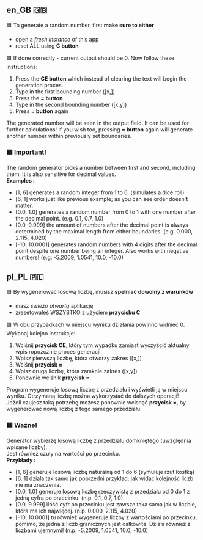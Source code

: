 ## en_GB 🇬🇧
🟦 To generate a random number, first **make sure to either**
- open a *fresh instance* of this app
- reset ALL using **C button**

🟩 If done correctly - current output should be 0.
Now follow these instructions:
1. Press the **CE button** which instead of clearing the text will begin the generation proces.
2. Type in the first bounding number ([x,])
3. Press the **= button**
4. Type in the second bounding number ([x,y])
5. Press **= button** again

The generated number will be seen in the output field. It can be used for further calculations!
If you wish too, pressing **= button** again will generate another number within previously set boundaries.

### 🟥 Important!
The random generator picks a number between first and second, including them.
It is also sensitive for decimal values.  
**Examples :**
- [1, 6] generates a random integer from 1 to 6. (simulates a dice roll)
- [6, 1] works just like previous example; as you can see order doesn't matter.
- [0.0, 1.0] generates a random number from 0 to 1 with one number after the decimal point. (e.g. 0.1, 0.7, 1.0)
- [0.0, 9.999] the amount of numbers after the decimal point is always determined by the maximal length from either boundaries. (e.g. 0.000, 2.115, 4.020)
- [-10, 10.0001] generates random numbers with 4 digits after the decimal point despite one number being an integer. Also works with negative numbers! (e.g. -5.2009, 1.0541, 10.0, -10.0)

## pl_PL 🇵🇱
🟦 By wygenerować losową liczbę, musisz **spełniać dowolny z warunków**
- masz *świeżo otwartą* aplikację
- zresetowałeś WSZYSTKO z użyciem **przycisku C**

🟩 W obu przypadkach w miejscu wyniku działania powinno widnieć 0.  
Wykonaj kolejno instrukcje:
1. Wciśnij **przycisk CE**, który tym wypadku zamiast wyczyścić aktualny wpis ropozcznie proces generacji.
2. Wpisz pierwszą liczbę, która otworzy zakres ([x,])
3. Wciśnij **przycisk =**
4. Wpisz drugą liczbę, która zamknie zakres ([x,y])
5. Ponownie wciśnik **przycisk =**

Program wygeneruje losową liczbę z przedziału i wyświetli ją w miejscu wyniku. Otrzymaną liczbę można wykorzystać do dalszych operacji!  
Jeżeli czujesz taką potrzebę możesz ponownie wcisnąć **przycisk =**, by wygenerować nową liczbę z tego samego przedziału.

### 🟥 Ważne!
Generator wybierzę losową liczbę z przedziału domkniętego (uwzględnia wpisane liczby).  
Jest również czuły na wartości po przecinku.  
**Przykłady :**
- [1, 6] generuje losową liczbę naturalną od 1 do 6 (symuluje rzut kostką)
- [6, 1] działa tak samo jak poprzedni przykład; jak widać kolejność liczb nie ma znaczenia.
- [0.0, 1.0] generuje losową liczbę rzeczywistą z przedziału od 0 do 1 z jedną cyfrą po przecinku. (n.p. 0.1, 0.7, 1.0)
- [0.0, 9.999] ilość cyfr po przecinku jest zawsze taka sama jak w liczbie, która ma ich najwięcej. (n.p. 0.000, 2.115, 4.020)
- [-10, 10.0001] tu również wygeneruje liczby z wartościami po przecinku, pomimo, że jedna z liczb granicznych jest całkowita. Działa również z liczbami ujemnymi! (n.p. -5.2009, 1.0541, 10.0, -10.0)
